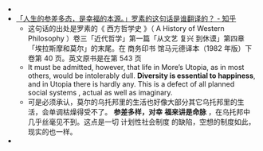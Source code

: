 -
- [「人生的参差多态，是幸福的本源。」罗素的这句话是谁翻译的？ - 知乎](https://www.zhihu.com/question/21486805/answer/18406165)
  - 这句话的出处是罗素的《 西方哲学史 》（ A History of Western Philosophy ）卷三「近代哲学」第一篇「从文艺 复兴 到休谟」第四章「埃拉斯摩和莫尔」的末尾。在 商务印书 馆马元德译本（1982 年版）下卷第 40 页。英文原书是在第 543 页
  - It must be admitted, however, that life in More’s Utopia, as in most others, would be intolerably dull. **Diversity is essential to happiness**, and in Utopia there is hardly any. This is a defect of all planned social systems , actual as well as imaginary.
  - 可是必须承认，莫尔的乌托邦里的生活也好像大部分其它乌托邦里的生活，会单调枯燥得受不了。 **参差多样，对幸** **福来讲是命脉** ，在乌托邦中几乎丝毫见不到。这点是一切 计划性社会制度 的缺陷，空想的制度如此，现实的也一样。
-